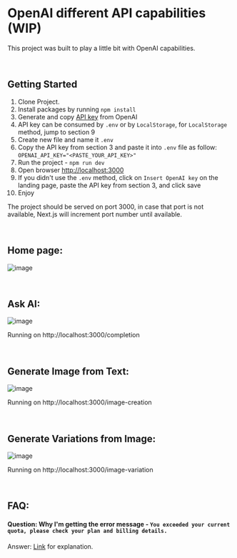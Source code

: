 # OpenAI different API capabilities (WIP)
This project was built to play a little bit with OpenAI capabilities.

&nbsp;
## Getting Started
1. Clone Project.
2. Install packages by running `npm install`
3. Generate and copy [API key](https://beta.openai.com/account/api-keys) from OpenAI
4. API key can be consumed by `.env` or by `LocalStorage`, for `LocalStorage` method, jump to section 9
5. Create new file and name it `.env`
6. Copy the API key from section 3 and paste it into `.env` file as follow:
``
OPENAI_API_KEY="<PASTE_YOUR_API_KEY>"
``
7. Run the project - `npm run dev`
8. Open browser [http://localhost:3000](http://localhost:3000)
9. If you didn't use the `.env` method, click on `Insert OpenAI key` on the landing page, paste the API key from section 3, and click save
10. Enjoy

The project should be served on port 3000, in case that port is not available, Next.js will increment port number until available.

&nbsp;
## Home page:
![image](https://user-images.githubusercontent.com/10623307/227323185-e3bde282-2090-4763-ac3e-8da638ecf955.png)

&nbsp;
## Ask AI:
![image](https://user-images.githubusercontent.com/10623307/216154202-f614c5af-b9ad-47eb-9ae1-b1c3df727006.png)

Running on http://localhost:3000/completion

&nbsp;
## Generate Image from Text:
![image](https://user-images.githubusercontent.com/10623307/216153594-bf8c7a82-79b2-4b90-ad79-424000f5de27.png)

Running on http://localhost:3000/image-creation

&nbsp;
## Generate Variations from Image:
![image](https://user-images.githubusercontent.com/10623307/217328388-fc4ad513-59a0-4cd1-b597-7616849160ac.png)

Running on http://localhost:3000/image-variation

&nbsp;
## FAQ:

#### Question: Why I'm getting the error message - `You exceeded your current quota, please check your plan and billing details.`
Answer: [Link](https://help.openai.com/en/articles/6614457-why-am-i-getting-an-error-message-stating-that-i-ve-reached-my-usage-limit) for explanation.

